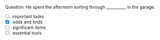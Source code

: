 Question: He spent the afternoon sorting through __________ in the garage.  
- [ ] important tasks  
- [x] odds and ends  
- [ ] significant items  
- [ ] essential tools  
